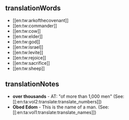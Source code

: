 ## translationWords

* [[en:tw:arkofthecovenant]]
* [[en:tw:commander]]
* [[en:tw:cow]]
* [[en:tw:elder]]
* [[en:tw:god]]
* [[en:tw:israel]]
* [[en:tw:levite]]
* [[en:tw:rejoice]]
* [[en:tw:sacrifice]]
* [[en:tw:sheep]]

## translationNotes

* **over thousands** - AT: "of more than 1,000 men" (See: [[:en:ta:vol2:translate:translate_numbers]])
* **Obed Edom** - This is the name of a man. (See: [[:en:ta:vol1:translate:translate_names]])
